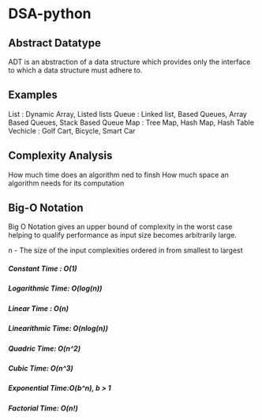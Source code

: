 # DSA-python

## Abstract Datatype
ADT is an abstraction of a data structure which provides only the interface to which a data structure must adhere to.

## Examples
List : Dynamic Array, Listed lists
Queue : Linked list, Based Queues, Array Based Queues, Stack Based Queue
Map : Tree Map, Hash Map, Hash Table
Vechicle : Golf Cart, Bicycle, Smart Car

## Complexity Analysis
How much time does an algorithm ned to finsh
How much space an algorithm needs for its computation

## Big-O Notation
Big O Notation gives an upper bound of complexity in the worst case helping to qualify performance as input size becomes arbitrarily large.

n - The size of the input complexities ordered in from smallest to largest
##### Constant Time : O(1)
##### Logarithmic Time: O(log(n))
##### Linear Time : O(n)
##### Linearithmic Time: O(nlog(n))
##### Quadric Time: O(n^2)
##### Cubic Time: O(n^3)
##### Exponential Time:O(b^n), b > 1
##### Factorial Time: O(n!)


